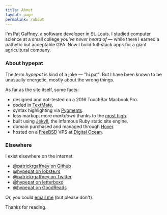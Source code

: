 ```yaml
---
title: About
layout: page
permalink: /about
---
```


I'm Pat Gaffney, a software developer in St. Louis. I studied computer science at a small college *you've never heard of* — while there I earned a pathetic but acceptable GPA. Now I build full-stack apps for a giant agricultural company.

### About hypepat

The term *hypepat* is kind of a joke — "hi pat". But I have been known to be unusually energetic, mostly about the wrong things.

As far as the site itself, some facts:

- designed and not-tested on a 2016 TouchBar Macbook Pro.
- coded in [TextMate][mate].
- syntax highlighting via [Pygments][pygments].
- less markup, more *markdown* thanks to the [most high][gruber].
- built using [Jekyll][jekyll], the infamous Ruby static site engine.
- domain purchased and managed through [Hover][hover].
- hosted on a [FreeBSD][bsd] VPS at [Digital Ocean][digitalocean].

### Elsewhere

I exist elsewhere on the internet:

- [@patrickrgaffney on Github][github]
- [@hypepat on lobste.rs][lobsters]
- [@patrickrgaffney on Twitter][twitter]
- [@hypepat on letterboxd][letterboxd]
- [@hypepat on GoodReads][goodreads]

Or, you could [email me][mailto] (but please don't).

Thanks for reading.

[mate]: https://macromates.com
[jekyll]: http://jekyllrb.com
[pygments]: http://pygments.org
[gruber]: http://daringfireball.net/projects/markdown/
[hover]: https://hover.com/9ruS0o2u
[digitalocean]: https://www.digitalocean.com/?refcode=51e4a0710dcc
[mailto]: mailto:pat@hypepat.com
[bsd]: https://www.freebsd.org
[github]: https://github.com/patrickrgaffney
[twitter]: https://twitter.com/patrickrgaffney
[letterboxd]: http://letterboxd.com/hypepat/
[goodreads]: https://www.goodreads.com/hypepat
[lobsters]: https://lobste.rs/u/hypepat